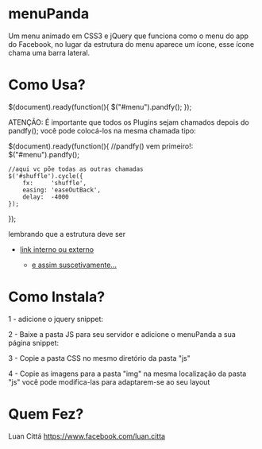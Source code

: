 menuPanda
=========
Um menu animado em CSS3 e jQuery que funciona como o 
menu do app do Facebook, no lugar da estrutura do menu
aparece um ícone, esse ícone chama uma barra lateral.

Como Usa?
=========
$(document).ready(function(){
	$("#menu").pandfy();
});

ATENÇÃO: É importante que todos os Plugins sejam chamados depois do pandfy();
você pode colocá-los na mesma chamada tipo:

$(document).ready(function(){
	//pandfy() vem primeiro!:
	$("#menu").pandfy();
	
	//aqui vc põe todas as outras chamadas
	$('#shuffle').cycle({ 
		fx:     'shuffle', 
		easing: 'easeOutBack', 
		delay:  -4000 
	});
});

lembrando que a estrutura deve ser

<nav id="nomeDoMenu">
	<ul data-title="Aba Principal">
		<li><a href="#">link interno ou externo</a></li>
		<ul data-title="titulo do submenu">
			<li><a href="#">e assim suscetivamente...</a></li>	
		</ul>
	</ul>
</nav>


Como Instala?
=========
1 - adicione o jquery
snippet: <script src="//ajax.googleapis.com/ajax/libs/jquery/1.10.2/jquery.min.js"></script>

2 - Baixe a pasta JS para seu servidor e adicione o menuPanda a sua página
snippet: <script src="js/menuPanda.min.js"></script>

3 - Copie a pasta CSS no mesmo diretório da pasta "js"

4 - Copie as imagens para a pasta "img" na mesma localização da pasta "js"
você pode modifica-las para adaptarem-se ao seu layout


Quem Fez?
=========
Luan Cittá
https://www.facebook.com/luan.citta
